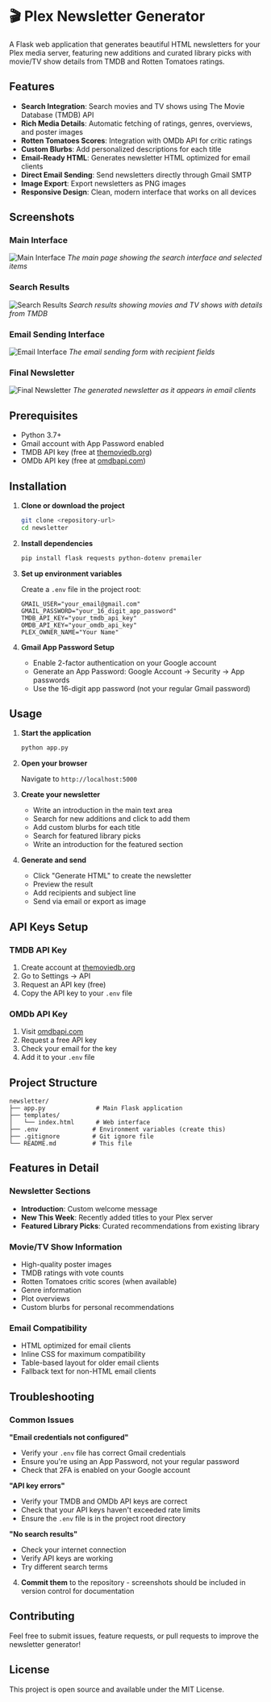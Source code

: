 # 🎬 Plex Newsletter Generator

A Flask web application that generates beautiful HTML newsletters for your Plex media server, featuring new additions and curated library picks with movie/TV show details from TMDB and Rotten Tomatoes ratings.

## Features

- **Search Integration**: Search movies and TV shows using The Movie Database (TMDB) API
- **Rich Media Details**: Automatic fetching of ratings, genres, overviews, and poster images
- **Rotten Tomatoes Scores**: Integration with OMDb API for critic ratings
- **Custom Blurbs**: Add personalized descriptions for each title
- **Email-Ready HTML**: Generates newsletter HTML optimized for email clients
- **Direct Email Sending**: Send newsletters directly through Gmail SMTP
- **Image Export**: Export newsletters as PNG images
- **Responsive Design**: Clean, modern interface that works on all devices

## Screenshots

### Main Interface
![Main Interface](screenshots/main-interface.png)
*The main page showing the search interface and selected items*

### Search Results
![Search Results](screenshots/search-results.png)
*Search results showing movies and TV shows with details from TMDB*

### Email Sending Interface
![Email Interface](screenshots/email-interface.png)
*The email sending form with recipient fields*

### Final Newsletter
![Final Newsletter](screenshots/final_newsletter.png)
*The generated newsletter as it appears in email clients*

## Prerequisites

- Python 3.7+
- Gmail account with App Password enabled
- TMDB API key (free at [themoviedb.org](https://www.themoviedb.org/settings/api))
- OMDb API key (free at [omdbapi.com](http://www.omdbapi.com/apikey.aspx))

## Installation

1. **Clone or download the project**
   ```bash
   git clone <repository-url>
   cd newsletter
   ```

2. **Install dependencies**
   ```bash
   pip install flask requests python-dotenv premailer
   ```

3. **Set up environment variables**
   
   Create a `.env` file in the project root:
   ```env
   GMAIL_USER="your_email@gmail.com"
   GMAIL_PASSWORD="your_16_digit_app_password"
   TMDB_API_KEY="your_tmdb_api_key"
   OMDB_API_KEY="your_omdb_api_key"
   PLEX_OWNER_NAME="Your Name"
   ```

4. **Gmail App Password Setup**
   - Enable 2-factor authentication on your Google account
   - Generate an App Password: Google Account → Security → App passwords
   - Use the 16-digit app password (not your regular Gmail password)

## Usage

1. **Start the application**
   ```bash
   python app.py
   ```

2. **Open your browser**
   
   Navigate to `http://localhost:5000`

3. **Create your newsletter**
   - Write an introduction in the main text area
   - Search for new additions and click to add them
   - Add custom blurbs for each title
   - Search for featured library picks
   - Write an introduction for the featured section

4. **Generate and send**
   - Click "Generate HTML" to create the newsletter
   - Preview the result
   - Add recipients and subject line
   - Send via email or export as image

## API Keys Setup

### TMDB API Key
1. Create account at [themoviedb.org](https://www.themoviedb.org/)
2. Go to Settings → API
3. Request an API key (free)
4. Copy the API key to your `.env` file

### OMDb API Key
1. Visit [omdbapi.com](http://www.omdbapi.com/apikey.aspx)
2. Request a free API key
3. Check your email for the key
4. Add it to your `.env` file

## Project Structure

```
newsletter/
├── app.py              # Main Flask application
├── templates/
│   └── index.html      # Web interface
├── .env               # Environment variables (create this)
├── .gitignore         # Git ignore file
└── README.md          # This file
```

## Features in Detail

### Newsletter Sections
- **Introduction**: Custom welcome message
- **New This Week**: Recently added titles to your Plex server
- **Featured Library Picks**: Curated recommendations from existing library

### Movie/TV Show Information
- High-quality poster images
- TMDB ratings with vote counts
- Rotten Tomatoes critic scores (when available)
- Genre information
- Plot overviews
- Custom blurbs for personal recommendations

### Email Compatibility
- HTML optimized for email clients
- Inline CSS for maximum compatibility
- Table-based layout for older email clients
- Fallback text for non-HTML email clients

## Troubleshooting

### Common Issues

**"Email credentials not configured"**
- Verify your `.env` file has correct Gmail credentials
- Ensure you're using an App Password, not your regular password
- Check that 2FA is enabled on your Google account

**"API key errors"**
- Verify your TMDB and OMDb API keys are correct
- Check that your API keys haven't exceeded rate limits
- Ensure the `.env` file is in the project root directory

**"No search results"**
- Check your internet connection
- Verify API keys are working
- Try different search terms

4. **Commit them** to the repository - screenshots should be included in version control for documentation

## Contributing

Feel free to submit issues, feature requests, or pull requests to improve the newsletter generator!

## License

This project is open source and available under the MIT License.
